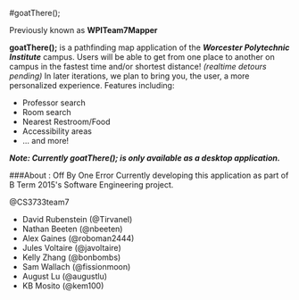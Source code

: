 #goatThere();

Previously known as **WPITeam7Mapper**

**goatThere();** is a pathfinding map application of the **_Worcester Polytechnic Institute_** campus. Users will be able to get from one place to another on campus in the fastest time and/or shortest distance! *(realtime detours pending)* 
In later iterations, we plan to bring you, the user, a more personalized experience. Features including:

- Professor search
- Room search
- Nearest Restroom/Food
- Accessibility areas
- ... and more!   

**_Note: Currently goatThere(); is only available as a desktop application._**

###About : Off By One Error
Currently developing this application as part of B Term 2015's Software Engineering project.

@CS3733team7

 - David Rubenstein (@Tirvanel)
 - Nathan Beeten (@nbeeten)
 - Alex Gaines (@roboman2444) 
 - Jules Voltaire (@javoltaire) 
 - Kelly Zhang (@bonbombs)
 - Sam Wallach (@fissionmoon) 
 - August Lu (@augustlu)
 - KB Mosito (@kem100)
